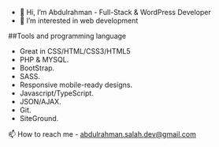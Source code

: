 - 👋 Hi, I’m Abdulrahman - Full-Stack & WordPress Developer
- 💞️ I’m interested in web development


 ##Tools and programming language 

- Great in CSS/HTML/CSS3/HTML5
- PHP & MYSQL.
- BootStrap.
- SASS.
- Responsive mobile-ready designs.
- Javascript/TypeScript.
- JSON/AJAX.
- Git.
- SiteGround.

📫 How to reach me - abdulrahman.salah.dev@gmail.com
